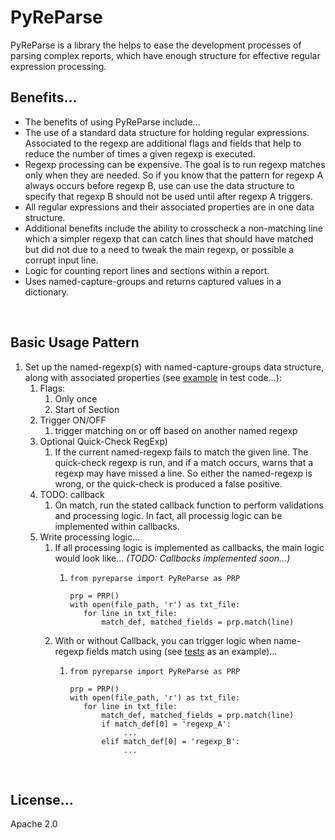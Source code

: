 # PyReParse
PyReParse is a library the helps to ease the development processes of parsing
complex reports, which have enough structure for effective regular expression 
processing.
<br>

## Benefits...

- The benefits of using PyReParse include...
- The use of a standard data structure for holding regular expressions. 
Associated to the regexp are additional flags and fields that help to reduce the
number of times a given regexp is executed.
- Regexp processing can be expensive. The goal is to run regexp matches only when they 
are needed. So if you know that the pattern for regexp A always occurs before
regexp B, use can use the data structure to specify that regexp B should not
be used until after regexp A triggers.
- All regular expressions and their associated properties are in one data structure.
- Additional benefits include the ability to crosscheck a non-matching line which
a simpler regexp that can catch lines that should have matched but did not
due to a need to tweak the main regexp, or possible a corrupt input line.
- Logic for counting report lines and sections within a report.
- Uses named-capture-groups and returns captured values in a dictionary.
<br>

## Basic Usage Pattern

1. Set up the named-regexp(s) with named-capture-groups data structure, along with associated properties (see [example](src/pyreparse/tests/test_pyreparse.py?plain=1#L46) in test code...):
   1. Flags:
      1. Only once
      2. Start of Section
   2. Trigger ON/OFF
      1. trigger matching on or off based on another named regexp
   3. Optional Quick-Check RegExp)
      1. If the current named-regexp fails to match the given line. The quick-check regexp is run, and if a match occurs, warns that a regexp may have missed a line. So either the named-regexp is wrong, or the quick-check is produced a false positive.
   4. TODO: callback
      1. On match, run the stated callback function to perform validations and processing logic. In fact, all processig logic can be implemented within callbacks.
   5. Write processing logic...
      1. If all processing logic is implemented as callbacks, the main logic would look like... <i>(TODO: Callbacks implemented soon...)</i>
         1. ``` 
            from pyreparse import PyReParse as PRP
            
            prp = PRP()
            with open(file_path, 'r') as txt_file:
               for line in txt_file:
                   match_def, matched_fields = prp.match(line)
            ```
      2. With or without Callback, you can trigger logic when name-regexp fields match using (see [tests](src/pyreparse/tests/test_pyreparse.py?plain=57#L254) as an example)...
         1. ```
            from pyreparse import PyReParse as PRP
            
            prp = PRP()
            with open(file_path, 'r') as txt_file:
               for line in txt_file:
                   match_def, matched_fields = prp.match(line)
                   if match_def[0] = 'regexp_A':
                        ...         
                   elif match_def[0] = 'regexp_B':
                        ...         
            ```      
<br>

## License...

Apache 2.0
